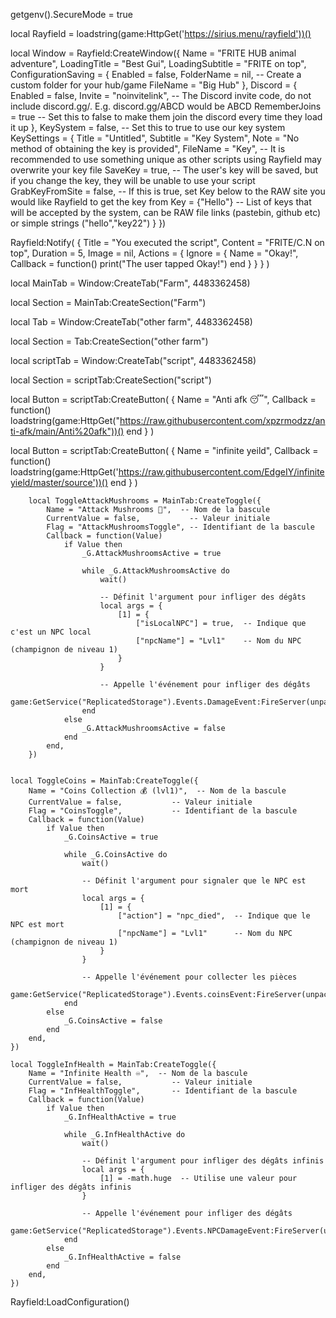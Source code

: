 getgenv().SecureMode = true

local Rayfield = loadstring(game:HttpGet('https://sirius.menu/rayfield'))()

local Window = Rayfield:CreateWindow({
   Name = "FRITE HUB animal adventure",
   LoadingTitle = "Best Gui",
   LoadingSubtitle = "FRITE on top",
   ConfigurationSaving = {
      Enabled = false,
      FolderName = nil, -- Create a custom folder for your hub/game
      FileName = "Big Hub"
   },
   Discord = {
      Enabled = false,
      Invite = "noinvitelink", -- The Discord invite code, do not include discord.gg/. E.g. discord.gg/ABCD would be ABCD
      RememberJoins = true -- Set this to false to make them join the discord every time they load it up
   },
   KeySystem = false, -- Set this to true to use our key system
   KeySettings = {
      Title = "Untitled",
      Subtitle = "Key System",
      Note = "No method of obtaining the key is provided",
      FileName = "Key", -- It is recommended to use something unique as other scripts using Rayfield may overwrite your key file
      SaveKey = true, -- The user's key will be saved, but if you change the key, they will be unable to use your script
      GrabKeyFromSite = false, -- If this is true, set Key below to the RAW site you would like Rayfield to get the key from
      Key = {"Hello"} -- List of keys that will be accepted by the system, can be RAW file links (pastebin, github etc) or simple strings ("hello","key22")
   }
})

Rayfield:Notify(
    {
        Title = "You executed the script",
        Content = "FRITE/C.N on top",
        Duration = 5,
        Image = nil,
        Actions = {
            Ignore = {
                Name = "Okay!",
                Callback = function()
                    print("The user tapped Okay!")
                end
            }
        }
    }
)

local MainTab = Window:CreateTab("Farm", 4483362458)

local Section = MainTab:CreateSection("Farm")

local Tab = Window:CreateTab("other farm", 4483362458)

local Section = Tab:CreateSection("other farm")

local scriptTab = Window:CreateTab("script", 4483362458)

local Section = scriptTab:CreateSection("script")


local Button =
   scriptTab:CreateButton(
        {
            Name = "Anti afk 😴",
            Callback = function()
                loadstring(game:HttpGet("https://raw.githubusercontent.com/xpzrmodzz/anti-afk/main/Anti%20afk"))()
            end
        }
    )


local Button =
   scriptTab:CreateButton(
        {
            Name = "infinite yeild",
            Callback = function()
                loadstring(game:HttpGet('https://raw.githubusercontent.com/EdgeIY/infiniteyield/master/source'))()
            end
        }
    )


        local ToggleAttackMushrooms = MainTab:CreateToggle({
            Name = "Attack Mushrooms 🍄",  -- Nom de la bascule
            CurrentValue = false,           -- Valeur initiale
            Flag = "AttackMushroomsToggle", -- Identifiant de la bascule
            Callback = function(Value)
                if Value then
                    _G.AttackMushroomsActive = true
                    
                    while _G.AttackMushroomsActive do
                        wait()
        
                        -- Définit l'argument pour infliger des dégâts
                        local args = {
                            [1] = {
                                ["isLocalNPC"] = true,  -- Indique que c'est un NPC local
                                ["npcName"] = "Lvl1"    -- Nom du NPC (champignon de niveau 1)
                            }
                        }
        
                        -- Appelle l'événement pour infliger des dégâts
                        game:GetService("ReplicatedStorage").Events.DamageEvent:FireServer(unpack(args))
                    end
                else
                    _G.AttackMushroomsActive = false
                end
            end,
        })
        
    
    local ToggleCoins = MainTab:CreateToggle({
        Name = "Coins Collection 💰 (lvl1)",  -- Nom de la bascule
        CurrentValue = false,           -- Valeur initiale
        Flag = "CoinsToggle",           -- Identifiant de la bascule
        Callback = function(Value)
            if Value then
                _G.CoinsActive = true
                
                while _G.CoinsActive do
                    wait()
    
                    -- Définit l'argument pour signaler que le NPC est mort
                    local args = {
                        [1] = {
                            ["action"] = "npc_died",  -- Indique que le NPC est mort
                            ["npcName"] = "Lvl1"      -- Nom du NPC (champignon de niveau 1)
                        }
                    }
    
                    -- Appelle l'événement pour collecter les pièces
                    game:GetService("ReplicatedStorage").Events.coinsEvent:FireServer(unpack(args))
                end
            else
                _G.CoinsActive = false
            end
        end,
    })

    local ToggleInfHealth = MainTab:CreateToggle({
        Name = "Infinite Health ♾️",  -- Nom de la bascule
        CurrentValue = false,           -- Valeur initiale
        Flag = "InfHealthToggle",       -- Identifiant de la bascule
        Callback = function(Value)
            if Value then
                _G.InfHealthActive = true
                
                while _G.InfHealthActive do
                    wait()
    
                    -- Définit l'argument pour infliger des dégâts infinis
                    local args = {
                        [1] = -math.huge  -- Utilise une valeur pour infliger des dégâts infinis
                    }
    
                    -- Appelle l'événement pour infliger des dégâts
                    game:GetService("ReplicatedStorage").Events.NPCDamageEvent:FireServer(unpack(args))
                end
            else
                _G.InfHealthActive = false
            end
        end,
    })
    
    

Rayfield:LoadConfiguration()
